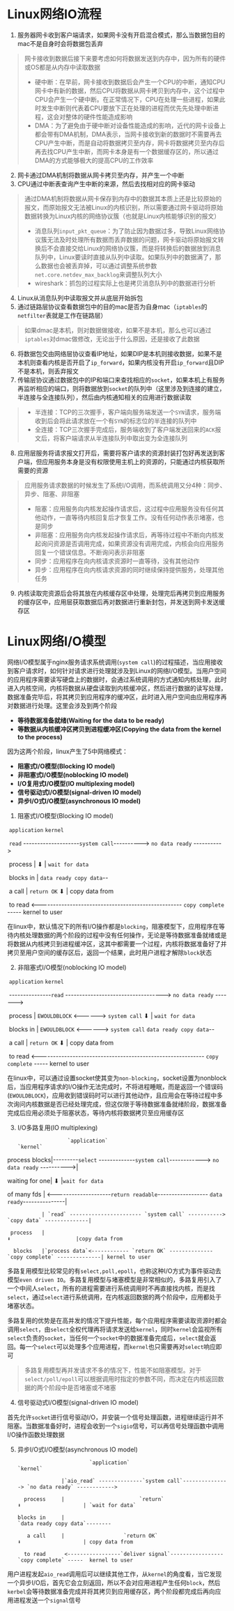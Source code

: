 # Linux网络IO流程

1. 服务器网卡收到客户端请求，如果网卡没有开启混合模式，那么当数据包目的mac不是自身时会将数据包丢弃

> 网卡接收到数据后接下来要考虑如何将数据发送到内存中，因为所有的硬件或OS都是从内存中读取数据
>
> - 硬中断：在早前，网卡接收到数据后会产生一个CPU的中断，通知CPU网卡中有新的数据，然后CPU将数据从网卡拷贝到内存中，这个过程中CPU会产生一个硬中断。在正常情况下，CPU在处理一些进程，如果此时发生中断则代表着CPU要放下正在处理的进程而优先先处理中断进程，这会对整体的硬件性能造成影响
> - DMA：为了避免由于硬中断对设备性能造成的影响，近代的网卡设备上都会带有DMA机制，DMA表示，当网卡接收到新的数据时不需要再去CPU产生中断，而是自动将数据拷贝至内存，网卡将数据拷贝至内存后再去找CPU产生中断，而网卡本身是有一个数据缓存区的，所以通过DMA的方式能够极大的提高CPU的工作效率

2. 网卡通过DMA机制将数据从网卡拷贝至内存，并产生一个中断
3. CPU通过中断表查询产生中断的来源，然后去找相对应的网卡驱动

> 通过DMA机制将数据从网卡保存到内存中的数据其本质上还是比较原始的报文，而原始报文无法被Linux的内核识别，所以需要通过网卡驱动将原始数据转换为Linux内核的网络协议簇（也就是Linux内核能够识别的报文）
>
> - 消息队列`input_pkt_queue`：为了防止因为数据过多，导致Linux网络协议簇无法及时处理所有数据而丢弃数据的问题，网卡驱动将原始报文转换后不会直接交给Linux的网络协议簇，而是将转换后的数据放到消息队列中，Linux要读时直接从队列中读取。如果队列中的数据满了，那么数据也会被丢弃掉，可以通过调整系统参数`net.core.netdev_max_backlog`来调整队列大小
> - wireshark：抓包的过程实际上也是拷贝消息队列中的数据进行分析

4. Linux从消息队列中读取报文并从底层开始拆包
5. 通过链路层协议查看数据包中的目的mac是否为自身mac（`iptables`的`netfilter`表就是工作在链路层）

> 如果dmac是本机，则对数据做接收，如果不是本机，那么也可以通过`iptables`对dmac做修改，无论出于什么原因，还是接收了此数据

6. 将数据包交由网络层协议查看IP地址，如果DIP是本机则接收数据，如果不是本机则查看内核是否开启了`ip_forward`，如果内核没有开启`ip_forward`且DIP不是本机，则丢弃报文
7. 传输层协议通过数据包中的IP和端口来查找相应的`socket`，如果本机上有服务再监听相应的端口，则将数据放到`socket`的队列中（这里涉及到连接的建立，半连接与全连接队列），然后由内核通知相关的应用进行数据读取

> - 半连接：TCP的三次握手，客户端向服务端发送一个`SYN`请求，服务端收到后会将此请求放在一个有`SYN`的标志位的半连接的队列中
> - 全连接：TCP三次握手完成后，服务端收到了客户端发送回来的`ACK`报文后，将客户端请求从半连接队列中取出变为全连接队列

8. 应用层服务将请求报文打开后，需要将客户请求的资源封装打包好再发送到客户端，但应用服务本身是没有权限使用主机上的资源的，只能通过内核获取所需要的资源

> 应用服务请求数据的时候发生了系统I/O调用，而系统调用又分4种：同步、异步、阻塞、非阻塞
>
> - 阻塞：应用服务向内核发起操作请求后，这过程中应用服务没有任何其他动作，一直等待内核回复后才恢复工作。没有任何动作表示堵塞，也是同步
> - 非阻塞：应用服务向内核发起操作请求后，再等待过程中不断向内核发起询问资源是否调用完成，如果资源没有调用完成，内核会向应用服务回复一个错误信息。不断询问表示非阻塞
> - 同步：应用程序在向内核请求资源时一直等待，没有其他动作
> - 异步：应用程序在向内核请求资源的同时继续保持提供服务，处理其他任务

9. 内核读取完资源后会将其放在内核缓存区中处理，处理完后再拷贝到应用服务的缓存区中，应用层获取数据后再对数据进行重新封包，并发送到网卡发送缓存区

# Linux网络I/O模型

网络I/O模型属于nginx服务请求系统调用(`system call`)的过程描述，当应用接收到客户请求时，如何针对请求进行处理就涉及到Linux的网络I/O模型。当用户空间的应用程序需要读写硬盘上的数据时，会通过系统调用的方式通知内核处理，此时进入内核空间，内核将数据从硬盘读取到内核缓冲区，然后进行数据的读写处理，数据准备完毕后，将其拷贝到应用程序的缓冲区，此时进入用户空间由应用程序再对数据进行处理。这里会涉及到两个阶段

- **等待数据准备就绪(Waiting for the data to be ready)**
- **等数据从内核缓冲区拷贝到进程缓冲区(Copying the data from the kernel to the process)**

因为这两个阶段，linux产生了5中网络模式：

- **阻塞式I/O模型(Blocking IO model)**
- **非阻塞式I/O模型(noblocking IO model)**
- **I/O复用式I/O模型(IO multiplexing model)**
- **信号驱动式I/O模型(signal-driven IO model)**
- **异步I/O式I/O模型(asynchronous IO model)**

1. 阻塞式I/O模型(Blocking IO model)

​                              `application`                                                        `kernel`

​                     `read` --------------------`system call`----------> `no data ready` ---------->

​         process     |                                                         ⬇                   | `wait for data`

​       blocks in     |                                                     `data ready copy data`--

​          a call     |                           `return OK`                   ⬇                   | copy data from

​         to read      <--------------------------------------------------- `copy complete` -----  kernel to user

在linux中，默认情况下的所有I/O操作都是`blocking`，阻塞模型下，应用程序在等待内核处理数据的两个阶段的过程中没有任何操作，无论是等待数据准备就绪或是将数据从内核拷贝到进程缓冲区，这其中都需要一个过程，内核将数据准备好了并拷贝至用户空间的缓存区后，返回一个结果，此时用户进程才解除`block`状态

2. 非阻塞式I/O模型(noblocking IO model)

​                              `application`                                                        `kernel`

​                     ---------------`read` -----------------------------------> `no data ready` ------->

​         process     |           `EWOULDBLOCK` <------> `system call`                  ⬇               | `wait for data`

​       blocks in     |           `EWOULDBLOCK` <------> `system call`           `data ready copy data`--

​          a call     |                                    `return OK`                  ⬇               | copy data from

​         to read      <----------------------------------------------------------- `copy complete` -----  kernel to user

在linux中，可以通过设置socket使其变为`non-blocking`，socket设置为nonblock后，当应用程序请求的I/O操作无法完成时，不将进程睡眠，而是返回一个错误码(`EWOULDBLOCK`)，应用收到错误码时可以进行其他动作，且应用会在等待过程中多次询问内核数据是否已经处理完成，但这仅限于等待数据准备就绪阶段，数据准备完成后应用必须处于阻塞状态，等待内核将数据拷贝至应用缓存区

3. I/O多路复用(IO multiplexing)

                       `application`                                                            `kernel`   

 process blocks|---------`select` -------------`system call`------------> `no data ready` ---------->| 

waiting for one|                                                                 ⬇                   |`wait for data`

   of many fds | <--------------------`return readable`------------------ `data ready`---------------|

               | `read` ----------------------- `system call` -----------> `copy data` --------------| 

     process   |                                                               ⬇                     |copy data from

      blocks   |`process data`<------------ `return OK` -------------- `copy complete` --------------| kernel to user 

多路复用模型比较常见的有`select,poll,epoll`，也称这种I/O方式为事件驱动去模型`even driven IO`。多路复用模型与堵塞模型是非常相似的，多路复用引入了一个中间人`select`，所有的进程需要进行系统调用时不再直接找内核，而是找`select`，通过`select`进行系统调用，在内核返回数据的两个阶段中，应用都处于堵塞状态。

多路复用的优势是在高并发的情况下提升性能，每个应用程序需要读取资源时都会调用`select`，由`select`全权代理再将请求发送给`kernel`，同时`kernel`会监视所有`select`负责的`socket`，当任何一个`socket`中的数据准备完成后，`select`就会返回。每一个`select`可以处理多个应用进程，而`kernel`也只需要再对`select`响应即可

>多路复用模型再并发请求不多的情况下，性能不如阻塞模型。对于`select/poll/epoll`可以根据调用时指定的参数不同，而决定在内核返回数据的两个阶段中是否堵塞或不堵塞

4. 信号驱动式I/O模型(signal-driven IO model)

首先允许`socket`进行信号驱动I/O，并安装一个信号处理函数，进程继续运行并不阻塞。当数据准备好时，进程会收到一个`sigio`信号，可以再信号处理函数中调用I/O操作函数处理数据

5. 异步I/O式I/O模型(asynchronous IO model)

                              `application`                                                        `kernel`

                     |`aio_read` --------------`system call`---------------> `no data ready` ------------>

         process     |                        `return`                              ⬇                    | `wait for data`

       blocks in     |                                                     `data ready copy data`--------

          a call     |                   `return OK`                                ⬇                    | copy data from

         to read      <-----------------`deliver signal`----------------- `copy complete` -----  kernel to user

用户进程发起`aio_read`调用后可以继续其他工作，从`kernel`的角度看，当它发现一个异步I/O后，首先它会立刻返回，所以不会对应用进程产生任何`block`，然后`kerbel`会等待数据准备完成并将其拷贝到应用缓存区，两个阶段都完成后再向应用进程发送一个`signal`信号
